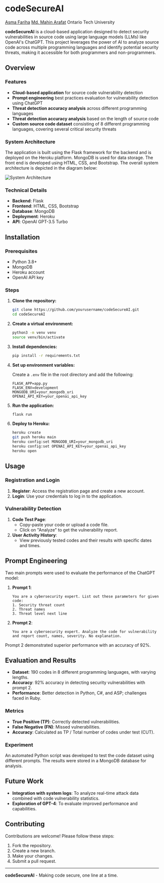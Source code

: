 # codeSecureAI
[Asma Fariha](https://github.com/AsmaFariha)
[Md. Mahin Arafat](https://github.com/mahin12)
Ontario Tech University

**codeSecureAI** is a cloud-based application designed to detect security vulnerabilities in source code using large language models (LLMs) like OpenAI's ChatGPT. This project leverages the power of AI to analyze source code across multiple programming languages and identify potential security threats, making it accessible for both programmers and non-programmers.

## Overview

### Features

- **Cloud-based application** for source code vulnerability detection
- **Prompt engineering** best practices evaluation for vulnerability detection using ChatGPT
- **Threat detection accuracy analysis** across different programming languages
- **Threat detection accuracy analysis** based on the length of source code
- **Custom source code dataset** consisting of 8 different programming languages, covering several critical security threats

### System Architecture

The application is built using the Flask framework for the backend and is deployed on the Heroku platform. MongoDB is used for data storage. The front end is developed using HTML, CSS, and Bootstrap. The overall system architecture is depicted in the diagram below:

![System Architecture](link-to-architecture-diagram)

### Technical Details

- **Backend**: Flask
- **Frontend**: HTML, CSS, Bootstrap
- **Database**: MongoDB
- **Deployment**: Heroku
- **API**: OpenAI GPT-3.5 Turbo

## Installation

### Prerequisites

- Python 3.8+
- MongoDB
- Heroku account
- OpenAI API key

### Steps

1. **Clone the repository:**

   ```bash
   git clone https://github.com/yourusername/codeSecureAI.git
   cd codeSecureAI
   ```

2. **Create a virtual environment:**

   ```bash
   python3 -m venv venv
   source venv/bin/activate
   ```

3. **Install dependencies:**

   ```bash
   pip install -r requirements.txt
   ```

4. **Set up environment variables:**

   Create a `.env` file in the root directory and add the following:

   ```env
   FLASK_APP=app.py
   FLASK_ENV=development
   MONGODB_URI=your_mongodb_uri
   OPENAI_API_KEY=your_openai_api_key
   ```

5. **Run the application:**

   ```bash
   flask run
   ```

6. **Deploy to Heroku:**

   ```bash
   heroku create
   git push heroku main
   heroku config:set MONGODB_URI=your_mongodb_uri
   heroku config:set OPENAI_API_KEY=your_openai_api_key
   heroku open
   ```

## Usage

### Registration and Login

1. **Register**: Access the registration page and create a new account.
2. **Login**: Use your credentials to log in to the application.

### Vulnerability Detection

1. **Code Test Page**: 
   - Copy-paste your code or upload a code file.
   - Click on "Analyze" to get the vulnerability report.
2. **User Activity History**: 
   - View previously tested codes and their results with specific dates and times.

## Prompt Engineering

Two main prompts were used to evaluate the performance of the ChatGPT model:

1. **Prompt 1**: 
   ```
   You are a cybersecurity expert. List out these parameters for given code: 
   1. Security threat count 
   2. Threat names 
   3. Threat level next line
   ```

2. **Prompt 2**: 
   ```
   You are a cybersecurity expert. Analyze the code for vulnerability and report count, names, severity. No explanation.
   ```

Prompt 2 demonstrated superior performance with an accuracy of 92%.

## Evaluation and Results

- **Dataset**: 190 codes in 8 different programming languages, with varying lengths.
- **Accuracy**: 92% accuracy in detecting security vulnerabilities with prompt 2.
- **Performance**: Better detection in Python, C#, and ASP; challenges faced in Ruby.

### Metrics

- **True Positive (TP)**: Correctly detected vulnerabilities.
- **False Negative (FN)**: Missed vulnerabilities.
- **Accuracy**: Calculated as TP / Total number of codes under test (CUT).

### Experiment

An automated Python script was developed to test the code dataset using different prompts. The results were stored in a MongoDB database for analysis.

## Future Work

- **Integration with system logs**: To analyze real-time attack data combined with code vulnerability statistics.
- **Exploration of GPT-4**: To evaluate improved performance and capabilities.

## Contributing

Contributions are welcome! Please follow these steps:

1. Fork the repository.
2. Create a new branch.
3. Make your changes.
4. Submit a pull request.

---

**codeSecureAI** - Making code secure, one line at a time.
